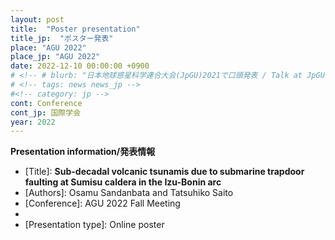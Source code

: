 ```yaml
---
layout: post
title:  "Poster presentation"
title_jp:  "ポスター発表"
place: "AGU 2022"
place_jp: "AGU 2022"
date: 2022-12-10 00:00:00 +0900
# <!-- # blurb: "日本地球惑星科学連合大会(JpGU)2021で口頭発表 / Talk at JpGU 2021" # og_image: -->
# <!-- tags: news news_jp -->
#<!-- category: jp -->
cont: Conference
cont_jp: 国際学会
year: 2022
---
```


<!-- #### **学会発表** -->

**Presentation information/発表情報** <br>
- [Title]: **Sub-decadal volcanic tsunamis due to submarine trapdoor faulting at Sumisu caldera in the Izu-Bonin arc**
- [Authors]: Osamu Sandanbata and Tatsuhiko Saito
- [Conference]: AGU 2022 Fall Meeting
- [Abstract #]: V11B-01
- [Presentation type]: Online poster
